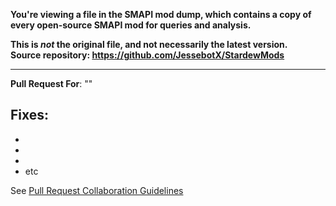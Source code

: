 **You're viewing a file in the SMAPI mod dump, which contains a copy of every open-source SMAPI mod
for queries and analysis.**

**This is _not_ the original file, and not necessarily the latest version.**  
**Source repository: https://github.com/JessebotX/StardewMods**

----

**Pull Request For**: ""

**Fixes**:
-
-
-
-
- etc

See [Pull Request Collaboration Guidelines](https://github.com/JessebotX/StardewMods/blob/master/contributing.md#pull-requests)